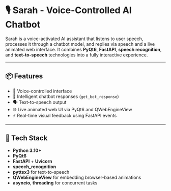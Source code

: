 # 🎙️ Sarah - Voice-Controlled AI Chatbot

Sarah is a voice-activated AI assistant that listens to user speech, processes it through a chatbot model, and replies via speech and a live animated web interface. It combines **PyQt6**, **FastAPI**, **speech recognition**, and **text-to-speech** technologies into a fully interactive experience.

---

## 📦 Features

- 🎤 Voice-controlled interface
- 🧠 Intelligent chatbot responses (`get_bot_response`)
- 🗣️ Text-to-speech output
- 🌐 Live animated web UI via PyQt6 and QWebEngineView
- ⚡ Real-time visual feedback using FastAPI events

---

## 🧰 Tech Stack

- **Python 3.10+**
- **PyQt6**
- **FastAPI** + **Uvicorn**
- **speech_recognition**
- **pyttsx3** for text-to-speech
- **QWebEngineView** for embedding browser-based animations
- **asyncio**, **threading** for concurrent tasks



